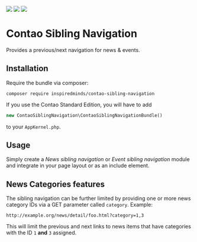 [![](https://img.shields.io/maintenance/yes/2018.svg)](https://github.com/inspiredminds/contao-sibling-navigation)
[![](https://img.shields.io/packagist/v/inspiredminds/contao-sibling-navigation.svg)](https://packagist.org/packages/inspiredminds/contao-sibling-navigation)
[![](https://img.shields.io/packagist/dt/inspiredminds/contao-sibling-navigation.svg)](https://packagist.org/packages/inspiredminds/contao-sibling-navigation)

Contao Sibling Navigation
=====================

Provides a previous/next navigation for news & events.

## Installation

Require the bundle via composer:
```
composer require inspiredminds/contao-sibling-navigation
```
If you use the Contao Standard Edition, you will have to add
```php
new ContaoSiblingNavigation\ContaoSiblingNavigationBundle()
```
to your `AppKernel.php`.

## Usage

Simply create a _News sibling navigation_ or _Event sibling navigation_ module and integrate in your page layout or as an include element.

## News Categories features

The sibling navigation can be further limited by providing one or more news category IDs via a GET parameter called `category`. Example:
```
http://example.org/news/detail/foo.html?category=1,3
```
This will limit the previous and next links to news items that have categories with the ID `1` __and__ `3` assigned.
